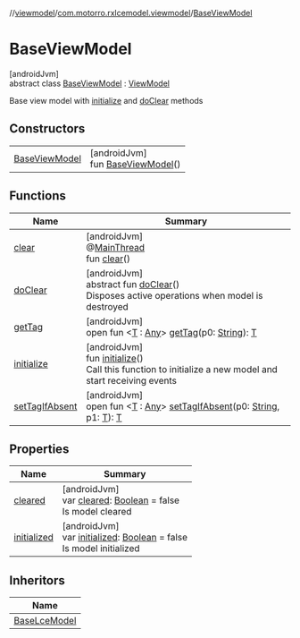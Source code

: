 //[viewmodel](../../../index.md)/[com.motorro.rxlcemodel.viewmodel](../index.md)/[BaseViewModel](index.md)

# BaseViewModel

[androidJvm]\
abstract class [BaseViewModel](index.md) : [ViewModel](https://developer.android.com/reference/kotlin/androidx/lifecycle/ViewModel.html)

Base view model with [initialize](initialize.md) and [doClear](do-clear.md) methods

## Constructors

| | |
|---|---|
| [BaseViewModel](-base-view-model.md) | [androidJvm]<br>fun [BaseViewModel](-base-view-model.md)() |

## Functions

| Name | Summary |
|---|---|
| [clear](index.md#-1936886459%2FFunctions%2F1456247564) | [androidJvm]<br>@[MainThread](https://developer.android.com/reference/kotlin/androidx/annotation/MainThread.html)<br>fun [clear](index.md#-1936886459%2FFunctions%2F1456247564)() |
| [doClear](do-clear.md) | [androidJvm]<br>abstract fun [doClear](do-clear.md)()<br>Disposes active operations when model is destroyed |
| [getTag](index.md#-215894976%2FFunctions%2F1456247564) | [androidJvm]<br>open fun &lt;[T](index.md#-215894976%2FFunctions%2F1456247564) : [Any](https://kotlinlang.org/api/latest/jvm/stdlib/kotlin/-any/index.html)&gt; [getTag](index.md#-215894976%2FFunctions%2F1456247564)(p0: [String](https://kotlinlang.org/api/latest/jvm/stdlib/kotlin/-string/index.html)): [T](index.md#-215894976%2FFunctions%2F1456247564) |
| [initialize](initialize.md) | [androidJvm]<br>fun [initialize](initialize.md)()<br>Call this function to initialize a new model and start receiving events |
| [setTagIfAbsent](index.md#-1567230750%2FFunctions%2F1456247564) | [androidJvm]<br>open fun &lt;[T](index.md#-1567230750%2FFunctions%2F1456247564) : [Any](https://kotlinlang.org/api/latest/jvm/stdlib/kotlin/-any/index.html)&gt; [setTagIfAbsent](index.md#-1567230750%2FFunctions%2F1456247564)(p0: [String](https://kotlinlang.org/api/latest/jvm/stdlib/kotlin/-string/index.html), p1: [T](index.md#-1567230750%2FFunctions%2F1456247564)): [T](index.md#-1567230750%2FFunctions%2F1456247564) |

## Properties

| Name | Summary |
|---|---|
| [cleared](cleared.md) | [androidJvm]<br>var [cleared](cleared.md): [Boolean](https://kotlinlang.org/api/latest/jvm/stdlib/kotlin/-boolean/index.html) = false<br>Is model cleared |
| [initialized](initialized.md) | [androidJvm]<br>var [initialized](initialized.md): [Boolean](https://kotlinlang.org/api/latest/jvm/stdlib/kotlin/-boolean/index.html) = false<br>Is model initialized |

## Inheritors

| Name |
|---|
| [BaseLceModel](../-base-lce-model/index.md) |
